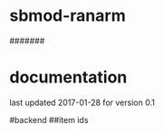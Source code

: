# sbmod-ranarm
#######
# documentation
last updated 2017-01-28 for version 0.1

#backend
##item ids
